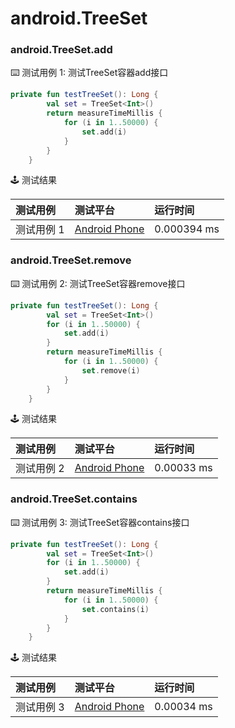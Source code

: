# android.TreeSet
### android.TreeSet.add

:keyboard: 测试用例 1: 测试TreeSet容器add接口

```kotlin
private fun testTreeSet(): Long {
        val set = TreeSet<Int>()
        return measureTimeMillis {
            for (i in 1..50000) {
                set.add(i)
            }
        }
    }
```

:joystick: 测试结果

| 测试用例   | 测试平台           | 运行时间        |
|:-------|:---------------|:------------|
| 测试用例 1 | [Android Phone] | 0.000394 ms |


### android.TreeSet.remove

:keyboard: 测试用例 2: 测试TreeSet容器remove接口 

```kotlin
private fun testTreeSet(): Long {
        val set = TreeSet<Int>()
        for (i in 1..50000) {
            set.add(i)
        }
        return measureTimeMillis {
            for (i in 1..50000) {
                set.remove(i)
            }
        }
    }

```
:joystick: 测试结果

| 测试用例   | 测试平台           | 运行时间        |
|:-------|:---------------|:------------|
| 测试用例 2 | [Android Phone] | 0.00033 ms |

### android.TreeSet.contains

:keyboard: 测试用例 3: 测试TreeSet容器contains接口 

```kotlin
private fun testTreeSet(): Long {
        val set = TreeSet<Int>()
        for (i in 1..50000) {
            set.add(i)
        }
        return measureTimeMillis {
            for (i in 1..50000) {
                set.contains(i)
            }
        }
    }
```
:joystick: 测试结果

| 测试用例   | 测试平台           | 运行时间        |
|:-------|:---------------|:------------|
| 测试用例 3 | [Android Phone] | 0.00034 ms |


[Android Phone]: ../../../device/#android-phone